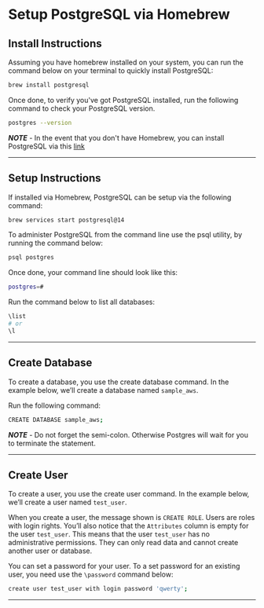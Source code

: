 # Setup PostgreSQL via Homebrew

## Install Instructions
Assuming you have homebrew installed on your system, you can run the command below on your terminal to quickly install PostgreSQL:

``` bash
brew install postgresql
```

Once done, to verify you've got PostgreSQL installed, run the following command to check your PostgreSQL version. 

``` bash
postgres --version
```

***NOTE*** - In the event that you don't have Homebrew, you can install PostgreSQL via this [link](https://www.postgresql.org/download/)

----

## Setup Instructions

If installed via Homebrew, PostgreSQL can be setup via the following command:

``` bash
brew services start postgresql@14
```

To administer PostgreSQL from the command line use the psql utility, by running the command below: 

``` bash
psql postgres
```

Once done, your command line should look like this: 

``` bash
postgres=#
```

Run the command below to list all databases: 

``` bash
\list
# or
\l
```

----

## Create Database

To create a database, you use the create database command. In the example below, we’ll create a database named `sample_aws`.

Run the following command: 

``` bash
CREATE DATABASE sample_aws;
```

***NOTE*** - Do not forget the semi-colon. Otherwise Postgres will wait for you to terminate the statement.

----

## Create User

To create a user, you use the create user command. In the example below, we’ll create a user named `test_user`.

When you create a user, the message shown is `CREATE ROLE`. 
Users are roles with login rights. You’ll also notice that the `Attributes` column is empty for the user `test_user`. This means that the user `test_user` has no administrative permissions. They can only read data and cannot create another user or database.

You can set a password for your user. To a set password for an existing user, you need use the `\password` command below:

``` bash
create user test_user with login password 'qwerty';
```

----